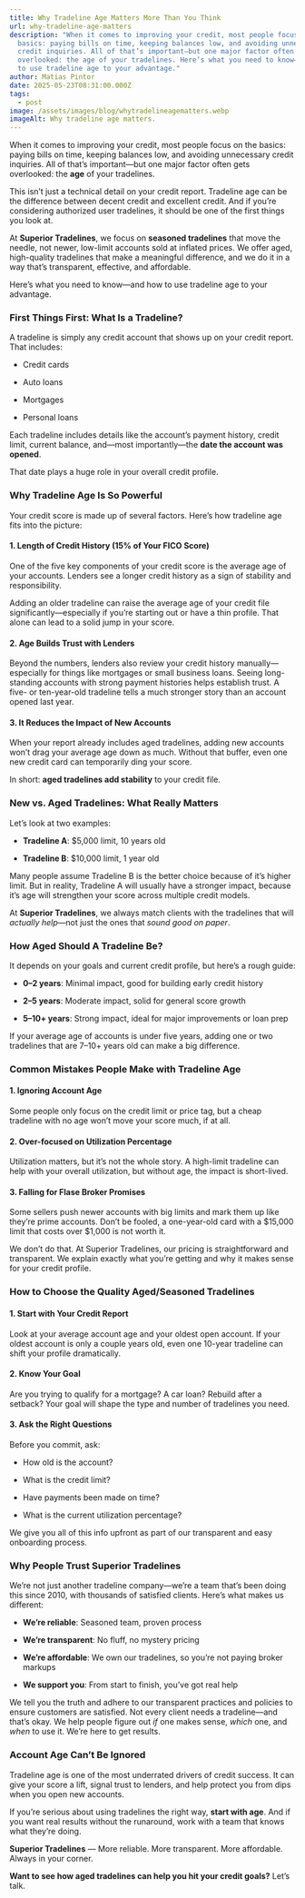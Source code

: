 ```yaml
---
title: Why Tradeline Age Matters More Than You Think
url: why-tradeline-age-matters
description: "When it comes to improving your credit, most people focus on the
  basics: paying bills on time, keeping balances low, and avoiding unnecessary
  credit inquiries. All of that’s important—but one major factor often gets
  overlooked: the age of your tradelines. Here’s what you need to know—and how
  to use tradeline age to your advantage."
author: Matias Pintor
date: 2025-05-23T08:31:00.000Z
tags:
  - post
image: /assets/images/blog/whytradelineagematters.webp
imageAlt: Why tradeline age matters.
---
```




When it comes to improving your credit, most people focus on the basics: paying bills on time, keeping balances low, and avoiding unnecessary credit inquiries. All of that’s important—but one major factor often gets overlooked: the **age** of your tradelines.

This isn’t just a technical detail on your credit report. Tradeline age can be the difference between decent credit and excellent credit. And if you’re considering authorized user tradelines, it should be one of the first things you look at.

At **Superior Tradelines**, we focus on **seasoned tradelines** that move the needle, not newer, low-limit accounts sold at inflated prices. We offer aged, high-quality tradelines that make a meaningful difference, and we do it in a way that’s transparent, effective, and affordable.

Here’s what you need to know—and how to use tradeline age to your advantage.





### **First Things First: What Is a Tradeline?**

A tradeline is simply any credit account that shows up on your credit report. That includes:

* Credit cards


* Auto loans


* Mortgages


* Personal loans



Each tradeline includes details like the account’s payment history, credit limit, current balance, and—most importantly—the **date the account was opened**.

That date plays a huge role in your overall credit profile.





### **Why Tradeline Age Is So Powerful**

Your credit score is made up of several factors. Here’s how tradeline age fits into the picture:

#### **1. Length of Credit History (15% of Your FICO Score)**

One of the five key components of your credit score is the average age of your accounts. Lenders see a longer credit history as a sign of stability and responsibility.

Adding an older tradeline can raise the average age of your credit file significantly—especially if you’re starting out or have a thin profile. That alone can lead to a solid jump in your score.

#### **2. Age Builds Trust with Lenders**

Beyond the numbers, lenders also review your credit history manually—especially for things like mortgages or small business loans. Seeing long-standing accounts with strong payment histories helps establish trust. A five- or ten-year-old tradeline tells a much stronger story than an account opened last year.

#### **3. It Reduces the Impact of New Accounts**

When your report already includes aged tradelines, adding new accounts won’t drag your average age down as much. Without that buffer, even one new credit card can temporarily ding your score.

In short: **aged tradelines add stability** to your credit file.





### **New vs. Aged Tradelines: What Really Matters**

Let’s look at two examples:

* **Tradeline A**: $5,000 limit, 10 years old


* **Tradeline B**: $10,000 limit, 1 year old



Many people assume Tradeline B is the better choice because of it’s higher limit. But in reality, Tradeline A will usually have a stronger impact, because it’s age will strengthen your score across multiple credit models.

At **Superior Tradelines**, we always match clients with the tradelines that will *actually help*—not just the ones that *sound good on paper*.





### **How Aged Should A Tradeline Be?**

It depends on your goals and current credit profile, but here’s a rough guide:

* **0–2 years**: Minimal impact, good for building early credit history


* **2–5 years**: Moderate impact, solid for general score growth


* **5–10+ years**: Strong impact, ideal for major improvements or loan prep



If your average age of accounts is under five years, adding one or two tradelines that are 7–10+ years old can make a big difference.





### **Common Mistakes People Make with Tradeline Age**

#### **1. Ignoring Account Age**

Some people only focus on the credit limit or price tag, but a cheap tradeline with no age won’t move your score much, if at all. 

#### **2. Over-focused on Utilization Percentage**

Utilization matters, but it’s not the whole story. A high-limit tradeline can help with your overall utilization, but without age, the impact is short-lived.

#### **3. Falling for Flase Broker Promises**

Some sellers push newer accounts with big limits and mark them up like they’re prime accounts. Don’t be fooled, a one-year-old card with a $15,000 limit that costs over $1,000 is not worth it.

We don’t do that. At Superior Tradelines, our pricing is straightforward and transparent. We explain exactly what you’re getting and why it makes sense for your credit profile.





### **How to Choose the Quality Aged/Seasoned Tradelines**

#### **1. Start with Your Credit Report**

Look at your average account age and your oldest open account. If your oldest account is only a couple years old, even one 10-year tradeline can shift your profile dramatically.

#### **2. Know Your Goal**

Are you trying to qualify for a mortgage? A car loan? Rebuild after a setback?
 Your goal will shape the type and number of tradelines you need.

#### **3. Ask the Right Questions**

Before you commit, ask:

* How old is the account?


* What is the credit limit?


* Have payments been made on time?


* What is the current utilization percentage?



We give you all of this info upfront as part of our transparent and easy onboarding process.





### **Why People Trust Superior Tradelines**

We’re not just another tradeline company—we’re a team that’s been doing this since 2010, with thousands of satisfied clients. Here’s what makes us different:

* **We’re reliable**: Seasoned team, proven process


* **We’re transparent**: No fluff, no mystery pricing


* **We’re affordable**: We own our tradelines, so you’re not paying broker markups


* **We support you**: From start to finish, you’ve got real help



We tell you the truth and adhere to our transparent practices and policies to ensure customers are satisfied. Not every client needs a tradeline—and that’s okay. We help people figure out *if* one makes sense, *which* one, and *when* to use it. We’re here to get results.





### **Account Age Can’t Be Ignored**

Tradeline age is one of the most underrated drivers of credit success. It can give your score a lift, signal trust to lenders, and help protect you from dips when you open new accounts.

If you’re serious about using tradelines the right way, **start with age**. And if you want real results without the runaround, work with a team that knows what they’re doing.

**Superior Tradelines** — More reliable. More transparent. More affordable.
 Always in your corner.

**Want to see how aged tradelines can help you hit your credit goals?** Let’s talk.
